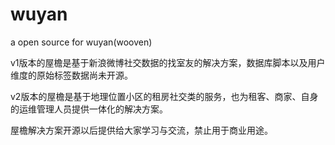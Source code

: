 wuyan
=====

a open source for wuyan(wooven)


v1版本的屋檐是基于新浪微博社交数据的找室友的解决方案，数据库脚本以及用户维度的原始标签数据尚未开源。


v2版本的屋檐是基于地理位置小区的租房社交类的服务，也为租客、商家、自身的运维管理人员提供一体化的解决方案。


屋檐解决方案开源以后提供给大家学习与交流，禁止用于商业用途。
